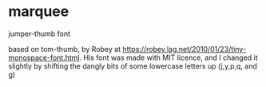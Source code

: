# marquee


jumper-thumb font

based on tom-thumb, by Robey at https://robey.lag.net/2010/01/23/tiny-monospace-font.html.  His font was made with MIT licence, and I changed it slightly by shifting the dangly bits of some lowercase letters up (j,y,p,q, and g)
